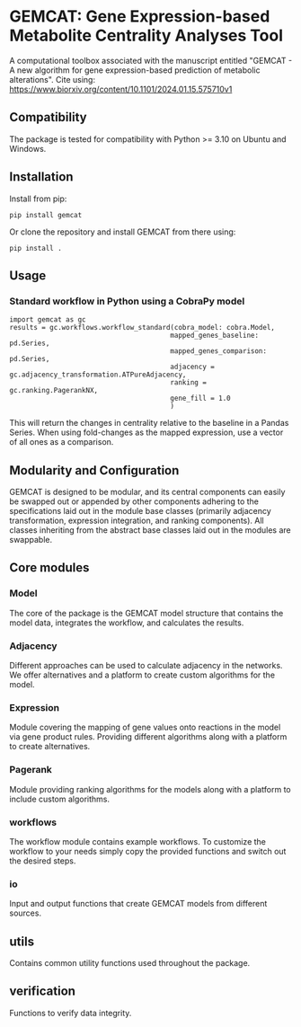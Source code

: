 # GEMCAT: Gene Expression-based Metabolite Centrality Analyses Tool
A computational toolbox associated with the manuscript entitled "GEMCAT - A new algorithm for gene expression-based prediction of metabolic alterations". 
Cite using: https://www.biorxiv.org/content/10.1101/2024.01.15.575710v1

## Compatibility
The package is tested for compatibility with Python >= 3.10 on Ubuntu and Windows.

## Installation
Install from pip:

```pip install gemcat```

Or clone the repository and install GEMCAT from there using:  

```pip install .```


## Usage

### Standard workflow in Python using a CobraPy model
```
import gemcat as gc
results = gc.workflows.workflow_standard(cobra_model: cobra.Model,
                                        mapped_genes_baseline: pd.Series,
                                        mapped_genes_comparison: pd.Series,
                                        adjacency = gc.adjacency_transformation.ATPureAdjacency,
                                        ranking = gc.ranking.PagerankNX,
                                        gene_fill = 1.0
                                        )
```
This will return the changes in centrality relative to the baseline in a Pandas Series.
When using fold-changes as the mapped expression, use a vector of all ones as a comparison.

## Modularity and Configuration
GEMCAT is designed to be modular, and its central components can easily be swapped out or appended by other components 
adhering to the specifications laid out in the module base classes (primarily adjacency transformation, expression integration, and ranking components).
All classes inheriting from the abstract base classes laid out in the modules are swappable.

## Core modules
### Model
The core of the package is the GEMCAT model structure that contains the model data, integrates the workflow, and calculates the results.
### Adjacency
Different approaches can be used to calculate adjacency in the networks.
We offer alternatives and a platform to create custom algorithms for the model.
### Expression
Module covering the mapping of gene values onto reactions in the model via gene product rules.
Providing different algorithms along with a platform to create alternatives.
### Pagerank
Module providing ranking algorithms for the models along with a platform to include custom algorithms.
### workflows
The workflow module contains example workflows.
To customize the workflow to your needs simply copy the provided functions and switch out the desired steps.
### io
Input and output functions that create GEMCAT models from different sources.
## utils
Contains common utility functions used throughout the package.
## verification
Functions to verify data integrity.
